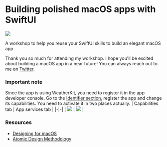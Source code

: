 # Building polished macOS apps with SwiftUI
<img src="images/screenshot.png" />

A workshop to help you reuse your SwiftUI skills to build an elegant macOS app

Thank you so much for attending my workshop. I hope you'll be excited about building a macOS app in a near future! You can always reach out to me on [Twitter](https://x.com/bionik6).

### Important note
Since the app is using WeatherKit, you need to register it in the app developer console.
Go to the [Identifier section](https://developer.apple.com/account/resources/identifiers/list), register the app and change its capabilities. You need to activate it in two places actually.
| Capabilities tab | App services tab |
|-|-|
| <img src="images/capabilities.png" /> | <img src="images/app-services.png" /> |


### Resources
- [Designing for macOS](https://developer.apple.com/design/human-interface-guidelines/designing-for-macos)
- [Atomic Design Methodology](https://atomicdesign.bradfrost.com/chapter-2/)
